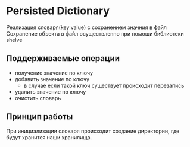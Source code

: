 Persisted Dictionary
====

Реализация словаря(key value) с сохранением значния в файл  
Сохранение объекта в файл осуществленно при помощи библиотеки shelve

Поддерживаемые операции
--
- получение значение по ключу
- добавить значение по ключу
    - в случае если такой ключ существует происходит перезапись
- удалить значение по ключу
- очистить словарь

Принцип работы
--
При инициализации словаря происходит создание директории, где будут хранится наши хранилища.  

